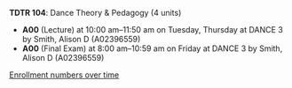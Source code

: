 **TDTR 104**: Dance Theory & Pedagogy (4 units)

- **A00** (Lecture) at 10:00 am–11:50 am on Tuesday, Thursday at DANCE 3 by Smith, Alison D (A02396559)
- **A00** (Final Exam) at 8:00 am–10:59 am on Friday at DANCE 3 by Smith, Alison D (A02396559)

[Enrollment numbers over time](./TDTR104.tsv)

